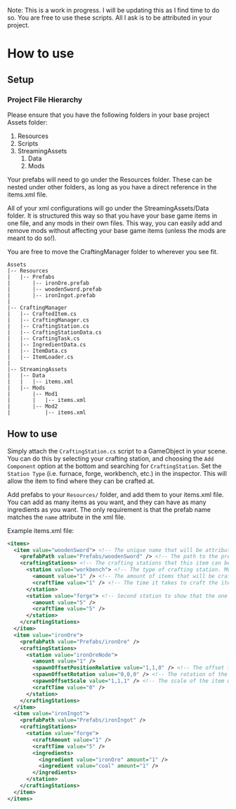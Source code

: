 Note: This is a work in progress. I will be updating this as I find time to do so. You are free to use these scripts. All I ask is to be attributed in your project.
# How to use
## Setup
### Project File Hierarchy
Please ensure that you have the following folders in your base project Assets folder:
1. Resources
2. Scripts
3. StreamingAssets
    1. Data
    2. Mods

Your prefabs will need to go under the Resources folder. These can be nested under other folders, as long as you have a direct reference in the items.xml file.

All of your xml configurations will go under the StreamingAssets/Data folder. It is structured this way so that you have your base game items in one file, and any mods in their own files. This way, you can easily add and remove mods without affecting your base game items (unless the mods are meant to do so!).

You are free to move the CraftingManager folder to wherever you see fit.

```
Assets
|-- Resources
|   |-- Prefabs
|       |-- ironOre.prefab
|       |-- woodenSword.prefab
|       |-- ironIngot.prefab
|
|-- CraftingManager
|   |-- CraftedItem.cs
|   |-- CraftingManager.cs
|   |-- CraftingStation.cs
|   |-- CraftingStationData.cs
|   |-- CraftingTask.cs
|   |-- IngredientData.cs
|   |-- ItemData.cs
|   |-- ItemLoader.cs
|
|-- StreamingAssets
|   |-- Data
|   |   |-- items.xml
|   |-- Mods
|       |-- Mod1
|       |   |-- items.xml
|       |-- Mod2
|           |-- items.xml
```

## How to use
Simply attach the `CraftingStation.cs` script to a GameObject in your scene. You can do this by selecting your crafting station, and choosing the `Add Component` option at the bottom and searching for `CraftingStation`.
Set the `Station Type` (i.e. furnace, forge, workbench, etc.) in the inspector. This will allow the item to find where they can be crafted at.

Add prefabs to your `Resources/` folder, and add them to your items.xml file. You can add as many items as you want, and they can have as many ingredients as you want. The only requirement is that the prefab name matches the `name` attribute in the xml file.

Example items.xml file:
```xml
<items>
  <item value="woodenSword"> <!-- The unique name that will be attributed to the object -->
    <prefabPath value="Prefabs/woodenSword" /> <!-- The path to the prefab in the Resources folder -->
    <craftingStations> <!-- The crafting stations that this item can be crafted at -->
      <station value="workbench"> <!-- The type of crafting station. Must match what you set for the station type -->
        <amount value="1" /> <!-- The amount of items that will be crafted -->
        <craftTime value="1" /> <!-- The time it takes to craft the item -->
      </station>
      <station value="forge"> <!-- Second station to show that the one object can be crafted at more than one station -->
        <amount value="5" />
        <craftTime value="5" />
      </station>
    </craftingStations>
  </item>
  <item value="ironOre">
    <prefabPath value="Prefabs/ironOre" />
    <craftingStations>
      <station value="ironOreNode">
        <amount value="1" />
        <spawnOffsetPositionRelative value="1,1,0" /> <!-- The offset from the node that the item will spawn at -->
        <spawnOffsetRotation value="0,0,0" /> <!-- The rotation of the item when it spawns -->
        <spawnOffsetScale value="1,1,1" /> <!-- The scale of the item when it spawns -->
        <craftTime value="0" />
      </station>
    </craftingStations>
  </item>
  <item value="ironIngot">
    <prefabPath value="Prefabs/ironIngot" />
    <craftingStations>
      <station value="forge">
        <craftAmount value="1" />
        <craftTime value="5" />
        <ingredients>
          <ingredient value="ironOre" amount="1" />
          <ingredient value="coal" amount="1" />
        </ingredients>
      </station>
    </craftingStations>
  </item>
</items>
```

